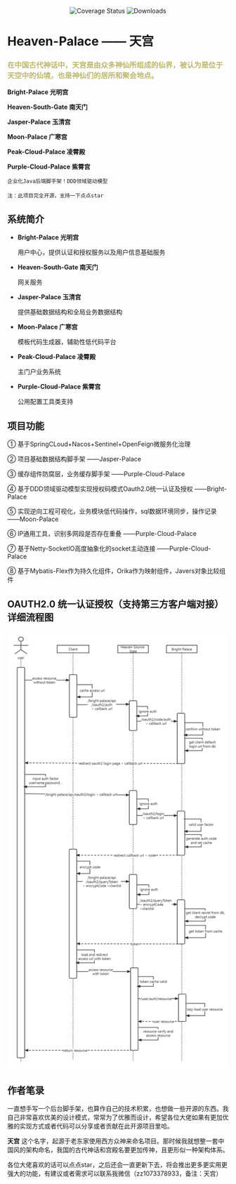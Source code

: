 
<p align="center">
 <img src="https://img.shields.io/badge/Spring%20Cloud-2021-blue.svg" alt="Coverage Status">
 <img src="https://img.shields.io/badge/Spring%20Boot-2.7.18-blue.svg" alt="Downloads">
</p>

# Heaven-Palace —— 天宫
### <font color=DarkKhaki>在中国古代神话中，天宫是由众多神仙所组成的仙界，被认为是位于天空中的仙境，也是神仙们的居所和聚会地点。</font>


**Bright-Palace 光明宫**

**Heaven-South-Gate 南天门**

**Jasper-Palace 玉清宫**

**Moon-Palace 广寒宫**

**Peak-Cloud-Palace 凌霄殿**

**Purple-Cloud-Palace 紫霄宫**


    企业化Java后端脚手架！DDD领域驱动模型 

    注：此项目完全开源，支持一下点点star


## 系统简介

* **Bright-Palace 光明宫**


    用户中心，提供认证和授权服务以及用户信息基础服务
  

* **Heaven-South-Gate 南天门**


    网关服务
  

* **Jasper-Palace 玉清宫**


    提供基础数据结构和全局业务数据结构  

* **Moon-Palace 广寒宫**


    模板代码生成器，辅助性低代码平台

* **Peak-Cloud-Palace 凌霄殿**


    主门户业务系统

* **Purple-Cloud-Palace 紫霄宫**


    公用配置工具类支持

## 项目功能

① 基于SpringCLoud+Nacos+Sentinel+OpenFeign微服务化治理

② 项目基础数据结构脚手架 ——Jasper-Palace

③ 缓存组件防腐层，业务缓存脚手架 ——Purple-Cloud-Palace

④ 基于DDD领域驱动模型实现授权码模式Oauth2.0统一认证及授权 ——Bright-Palace

⑤ 实现逆向工程可视化，业务模块低代码操作，sql数据环境同步，操作记录 ——Moon-Palace

⑥ IP通用工具，识别多网段是否存在重叠 ——Purple-Cloud-Palace

⑦ 基于Netty-SocketIO高度抽象化的socket主动连接 ——Purple-Cloud-Palace

⑧ 基于Mybatis-Flex作为持久化组件，Orika作为映射组件，Javers对象比较组件


## OAUTH2.0 统一认证授权（支持第三方客户端对接）详细流程图

![天宫统一认证流程图](/.image/天宫统一认证流程图.jpg)

## 作者笔录

一直想手写一个后台脚手架，也算作自己的技术积累，也想做一些开源的东西。我自己非常喜欢优美的设计模式，常常为了优雅而设计，希望各位大佬如果有更加优雅的实现方式或者代码可以分享或者贡献在此开源项目里哈。

**天宫** 这个名字，起源于老东家使用西方众神来命名项目。那时候我就想整一套中国风的架构命名，我国的古代神话和宫殿名要更加传神，且更形似一种架构体系。

各位大佬喜欢的话可以点点star，之后还会一直更新下去，将会推出更多更实用更强大的功能，有建议或者需求可以联系我微信（zz1073378933，备注：天宫）


